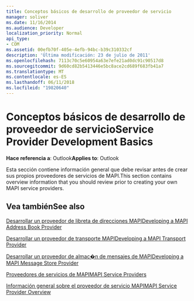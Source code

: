 ```yaml
---
title: Conceptos básicos de desarrollo de proveedor de servicio
manager: soliver
ms.date: 11/16/2014
ms.audience: Developer
localization_priority: Normal
api_type:
- COM
ms.assetid: 00efb70f-405e-4efb-94bc-b39c310332cf
description: 'Última modificación: 23 de julio de 2011'
ms.openlocfilehash: 7113c70c5e60954a63e7efe21ad0dc91c90517d8
ms.sourcegitcommit: 9d60cd82b5413446e5bc8ace2cd689f683fb41a7
ms.translationtype: MT
ms.contentlocale: es-ES
ms.lasthandoff: 06/11/2018
ms.locfileid: "19820640"
---
```

# <a name="service-provider-development-basics"></a><span data-ttu-id="ec7d8-103">Conceptos básicos de desarrollo de proveedor de servicio</span><span class="sxs-lookup"><span data-stu-id="ec7d8-103">Service Provider Development Basics</span></span>

  
  
<span data-ttu-id="ec7d8-104">**Hace referencia a**: Outlook</span><span class="sxs-lookup"><span data-stu-id="ec7d8-104">**Applies to**: Outlook</span></span> 
  
<span data-ttu-id="ec7d8-105">Esta sección contiene información general que debe revisar antes de crear sus propios proveedores de servicios de MAPI.</span><span class="sxs-lookup"><span data-stu-id="ec7d8-105">This section contains overview information that you should review prior to creating your own MAPI service providers.</span></span>
  
## <a name="see-also"></a><span data-ttu-id="ec7d8-106">Vea también</span><span class="sxs-lookup"><span data-stu-id="ec7d8-106">See also</span></span>



[<span data-ttu-id="ec7d8-107">Desarrollar un proveedor de libreta de direcciones MAPI</span><span class="sxs-lookup"><span data-stu-id="ec7d8-107">Developing a MAPI Address Book Provider</span></span>](developing-a-mapi-address-book-provider.md)
  
[<span data-ttu-id="ec7d8-108">Desarrollar un proveedor de transporte MAPI</span><span class="sxs-lookup"><span data-stu-id="ec7d8-108">Developing a MAPI Transport Provider</span></span>](developing-a-mapi-transport-provider.md)
  
[<span data-ttu-id="ec7d8-109">Desarrollar un proveedor de almac�n de mensajes de MAPI</span><span class="sxs-lookup"><span data-stu-id="ec7d8-109">Developing a MAPI Message Store Provider</span></span>](developing-a-mapi-message-store-provider.md)
  
[<span data-ttu-id="ec7d8-110">Proveedores de servicios de MAPI</span><span class="sxs-lookup"><span data-stu-id="ec7d8-110">MAPI Service Providers</span></span>](mapi-service-providers.md)
  
[<span data-ttu-id="ec7d8-111">Información general sobre el proveedor de servicio MAPI</span><span class="sxs-lookup"><span data-stu-id="ec7d8-111">MAPI Service Provider Overview</span></span>](mapi-service-provider-overview.md)

